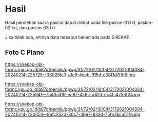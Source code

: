 # Hasil

Hasil perolehan suara paslon dapat dilihat pada file paslon-01.txt, paslon-02.txt, dan paslon-03.txt.

Jika tidak ada, artinya data tersebut belum ada pada SIREKAP.

## Foto C Plano

https://sirekap-obj-formc.kpu.go.id/b87d/pemilu/ppwp/31/72/02/10/04/3172021004084-20240214-225725--03028fc3-afc9-4ecb-919d-c38f1d7f5fff.jpg

https://sirekap-obj-formc.kpu.go.id/b87d/pemilu/ppwp/31/72/02/10/04/3172021004084-20240214-225941--7543ad19-ea87-456c-a42d-ec4fc4753f24.jpg

https://sirekap-obj-formc.kpu.go.id/b87d/pemilu/ppwp/31/72/02/10/04/3172021004084-20240214-230056--9afc252d-30c7-4be7-833d-75fb3bca511e.jpg
